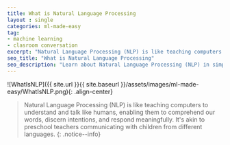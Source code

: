 ```yaml
---
title: What is Natural Language Processing
layout : single
categories: ml-made-easy
tag:
- machine learning
- clasroom conversation
excerpt: "Natural Language Processing (NLP) is like teaching computers to understand and talk like humans, enabling them to comprehend our words, discern intentions, and respond meaningfully. It's akin to preschool teachers communicating with children from different languages"
seo_title: "What is Natural Language Processing"
seo_description: "Learn about Natural Language Processing (NLP) in simple terms. Discover how computers understand human language, with relatable examples like Chatbots and Voice Assistants. Explore the analogy of preschool teachers bridging language gaps."
---
```


![WhatIsNLP]({{ site.url }}{{ site.baseurl }}/assets/images/ml-made-easy/WhatIsNLP.png){: .align-center}


> Natural Language Processing (NLP) is like teaching computers to understand and talk like humans, enabling them to comprehend our words, discern intentions, and respond meaningfully. It's akin to preschool teachers communicating with children from different languages.
{: .notice--info}